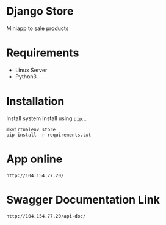 # Django Store

Miniapp to sale products

# Requirements

* Linux Server
* Python3

# Installation

Install system
Install using `pip`...

    mkvirtualenv store
    pip install -r requirements.txt

# App online

    http://104.154.77.20/

# Swagger Documentation Link

    http://104.154.77.20/api-doc/

